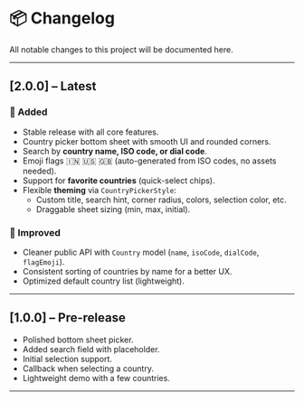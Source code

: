 # 📦 Changelog

All notable changes to this project will be documented here.

---

## [2.0.0] – Latest
### 🚀 Added
- Stable release with all core features.
- Country picker bottom sheet with smooth UI and rounded corners.
- Search by **country name, ISO code, or dial code**.
- Emoji flags 🇮🇳 🇺🇸 🇬🇧 (auto-generated from ISO codes, no assets needed).
- Support for **favorite countries** (quick-select chips).
- Flexible **theming** via `CountryPickerStyle`:
  - Custom title, search hint, corner radius, colors, selection color, etc.
  - Draggable sheet sizing (min, max, initial).

### 🎨 Improved
- Cleaner public API with `Country` model (`name`, `isoCode`, `dialCode`, `flagEmoji`).
- Consistent sorting of countries by name for a better UX.
- Optimized default country list (lightweight).

---

## [1.0.0] – Pre-release
- Polished bottom sheet picker.
- Added search field with placeholder.
- Initial selection support.
- Callback when selecting a country.
- Lightweight demo with a few countries.

---

